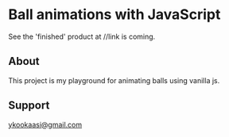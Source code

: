 # Ball animations with JavaScript

See the 'finished' product at //link is coming.

## About

This project is my playground for animating balls using vanilla js.

## Support

ykookaasi@gmail.com
